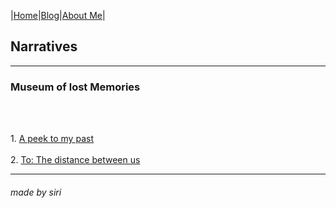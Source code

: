 |[Home](README.md)|[Blog](Blog.md)|[About Me](about.md)|

## Narratives
---
### Museum of lost Memories
<br>

<br/>1. [A peek to my past](past.md)
<br>
<br/>2. [To: The distance between us](distance.md)
<br>

---
###### made by siri

